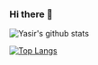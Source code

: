 ### Hi there 👋
![Yasir's github stats](https://github-readme-stats.vercel.app/api?username=itsyaasir&count_private=true&show_icons=true&theme=synthwave)


[![Top Langs](https://github-readme-stats.vercel.app/api/top-langs/?username=itsyaasir&layout=compact&theme=chartreuse-dark)](https://github.com/itsyaasir/github-readme-stats) 
  

<!--
**itsyaasir/itsyaasir** is a ✨ _special_ ✨ repository because its `README.md` (this file) appears on your GitHub profile.

Here are some ideas to get you started:

- 🔭 I’m currently working on ...
- 🌱 I’m currently learning ...
- 👯 I’m looking to collaborate on ...
- 🤔 I’m looking for help with ...
- 💬 Ask me about ...
- 📫 How to reach me: ...
- 😄 Pronouns: ...
- ⚡ Fun fact: ...
-->

